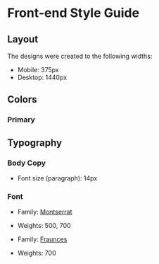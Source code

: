 # Front-end Style Guide

## Layout

The designs were created to the following widths:

- Mobile: 375px
- Desktop: 1440px

## Colors

### Primary



## Typography

### Body Copy

- Font size (paragraph): 14px

### Font

- Family: [Montserrat]()
- Weights: 500, 700

- Family: [Fraunces](https://fonts.google.com/specimen/Fraunces)
- Weights: 700
